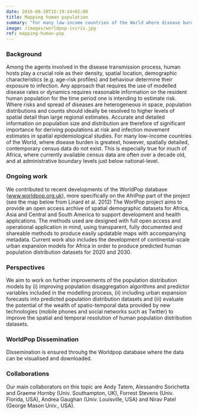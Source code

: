 ```yaml
---
date: 2016-08-20T15:19:14+02:00
title: Mapping human population
summary: "For many low-income countries of the World where disease burden is greatest, spatially detailed, contemporary census data on human population are missing. As partner of the Worldpop consortiumn, we are working on improving human population distribution maps in Africa and on urban expansion model that would allow us to project how the distribution of human population may change over time."
image: /images/worldpop-iviris.jpg
ref: mapping-human-pop
---
```


### Background

Among the agents involved in the disease transmission process, human hosts play a crucial role as their density, spatial location, demographic characteristics (e.g. age-risk profiles) and behaviour determine their exposure to infection. Any approach that requires the use of modelled disease rates or dynamics requires reasonable information on the resident human population for the time period one is intending to estimate risk. Where risks and spread of diseases are heterogeneous in space, population distributions and counts should ideally be resolved to higher levels of spatial detail than large regional estimates. Accurate and detailed information on population size and distribution are therefore of significant importance for deriving populations at risk and infection movement estimates in spatial epidemiological studies. For many low-income countries of the World, where disease burden is greatest, however, spatially detailed, contemporary census data do not exist. This is especially true for much of Africa, where currently available census data are often over a decade old, and at administrative boundary levels just below national-level.

### Ongoing work

We contributed to recent developments of the WorldPop database (www.worldpop.org.uk), more specifically on the AfriPop part of the project (see the map below from Linard et al. 2012) The WorlPop project aims to provide an open access archive of spatial demographic datasets for Africa, Asia and Central and South America to support development and health applications. The methods used are designed with full open access and operational application in mind, using transparent, fully documented and shareable methods to produce easily updatable maps with accompanying metadata. Current work also includes the development of continental-scale urban expansion models for Africa in order to produce predicted human population distribution datasets for 2020 and 2030.

### Perspectives

We aim to work on further improvements of the population distribution models by (i) improving population disaggregation algorithms and predictor variables included in the modelling process, (ii) including urban expansion forecasts into predicted population distribution datasets and (iii) evaluate the potential of the wealth of spatio-temporal data provided by new technologies (mobile phones and social networks such as Twitter) to improve the spatial and temporal resolution of human population distribution datasets.

### WorldPop Dissemination

Dissemination is ensured throuhg the Worldpop database where the data can be visualised and downloaded.

### Collaborations

Our main collaborators on this topic are Andy Tatem, Alessandro Sorichetta and Graeme Hornby (Univ. Southampton, UK), Forrest Stevens (Univ. Florida, USA), Andrea Gaughan (Univ. Louisville, USA) and Nirav Patel (George Mason Univ., USA).
